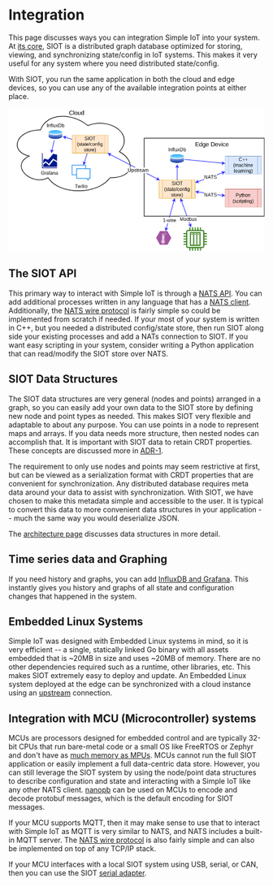 # Integration

This page discusses ways you can integration Simple IoT into your system. At
[its core](architecture.md), SIOT is a distributed graph database optimized for
storing, viewing, and synchronizing state/config in IoT systems. This makes it
very useful for any system where you need distributed state/config.

With SIOT, you run the same application in both the cloud and edge devices, so
you can use any of the available integration points at either place.

![integration](../user/images/integration.png)

## The SIOT API

This primary way to interact with Simple IoT is through a
[NATS API](api.html#nats). You can add additional processes written in any
language that has a [NATS client](https://nats.io/download/). Additionally, the
[NATS wire protocol](https://docs.nats.io/reference/reference-protocols/nats-protocol)
is fairly simple so could be implemented from scratch if needed. If your most of
your system is written in C++, but you needed a distributed config/state store,
then run SIOT along side your existing processes and add a NATs connection to
SIOT. If you want easy scripting in your system, consider writing a Python
application that can read/modify the SIOT store over NATS.

## SIOT Data Structures

The SIOT data structures are very general (nodes and points) arranged in a
graph, so you can easily add your own data to the SIOT store by defining new
node and point types as needed. This makes SIOT very flexible and adaptable to
about any purpose. You can use points in a node to represent maps and arrays. If
you data needs more structure, then nested nodes can accomplish that. It is
important with SIOT data to retain CRDT properties. These concepts are discussed
more in [ADR-1](../adr/1-consider-changing-point-data-type.md).

The requirement to only use nodes and points may seem restrictive at first, but
can be viewed as a serialization format with CRDT properties that are convenient
for synchronization. Any distributed database requires meta data around your
data to assist with synchronization. With SIOT, we have chosen to make this
metadata simple and accessible to the user. It is typical to convert this data
to more convenient data structures in your application -- much the same way you
would deserialize JSON.

The [architecture page](architecture.md#simple-flexible-data-structures)
discusses data structures in more detail.

## Time series data and Graphing

If you need history and graphs, you can add
[InfluxDB and Grafana](../user/graphing.md). This instantly gives you history
and graphs of all state and configuration changes that happened in the system.

## Embedded Linux Systems

Simple IoT was designed with Embedded Linux systems in mind, so it is very
efficient -- a single, statically linked Go binary with all assets embedded that
is ~20MB in size and uses ~20MB of memory. There are no other dependencies
required such as a runtime, other libraries, etc. This makes SIOT extremely easy
to deploy and update. An Embedded Linux system deployed at the edge can be
synchronized with a cloud instance using an [upstream](../user/upstream.md)
connection.

## Integration with MCU (Microcontroller) systems

MCUs are processors designed for embedded control and are typically 32-bit CPUs
that run bare-metal code or a small OS like FreeRTOS or Zephyr and don't have as
[much memory as MPUs](http://bec-systems.com/site/1540/microcontroller-mcu-or-microprocessor-mpu).
MCUs cannot run the full SIOT application or easily implement a full
data-centric data store. However, you can still leverage the SIOT system by
using the node/point data structures to describe configuration and state and
interacting with a Simple IoT like any other NATS client.
[nanopb](https://github.com/nanopb/nanopb) can be used on MCUs to encode and
decode protobuf messages, which is the default encoding for SIOT messages.

If your MCU supports MQTT, then it may make sense to use that to interact with
Simple IoT as MQTT is very similar to NATS, and NATS includes a built-in MQTT
server. The
[NATS wire protocol](https://docs.nats.io/reference/reference-protocols/nats-protocol)
is also fairly simple and can also be implemented on top of any TCP/IP stack.

If your MCU interfaces with a local SIOT system using USB, serial, or CAN, then
you can use the SIOT [serial adapter](serial.md).
